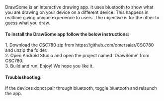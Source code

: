 DrawSome is an interactive drawing app. It uses bluetooth to show what you are drawing on your device on a different device. This happens in realtime giving unique experience to users. The objective is for the other to guess what you draw.

<h4>To install the DrawSome app follow the below instructions:</h4>
1. Download the CSC780 zip from https://github.com/omersalar/CSC780 and unzip the folder. <br>
2. Open Android Studio and open the project named 'DrawSome' from CSC780.<br>
3. Build and run, Enjoy! We hope you like it.

<h4>Troubleshooting:</h4>
If the devices donot pair through bluetooth, toggle bluetooth and relaunch the app.

